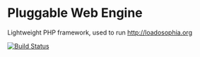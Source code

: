 Pluggable Web Engine
===

Lightweight PHP framework, used to run http://loadosophia.org

[![Build Status](https://secure.travis-ci.org/undera/pwe.png?branch=master)](http://travis-ci.org/undera/pwe)

